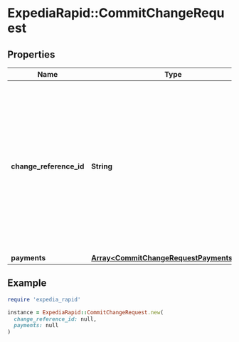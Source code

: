 # ExpediaRapid::CommitChangeRequest

## Properties

| Name | Type | Description | Notes |
| ---- | ---- | ----------- | ----- |
| **change_reference_id** | **String** | Your optional identifier for the change being executed. Only unique per itinerary. Special characters (\&quot;&lt;\&quot;, \&quot;&gt;\&quot;, \&quot;(\&quot;, \&quot;)\&quot;, and \&quot;&amp;\&quot;) entered in this field will be re-encoded.  | [optional] |
| **payments** | [**Array&lt;CommitChangeRequestPaymentsInner&gt;**](CommitChangeRequestPaymentsInner.md) |  | [optional] |

## Example

```ruby
require 'expedia_rapid'

instance = ExpediaRapid::CommitChangeRequest.new(
  change_reference_id: null,
  payments: null
)
```

